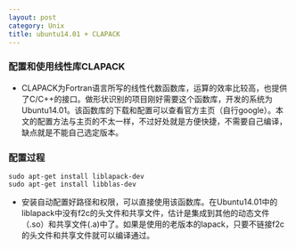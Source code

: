 ```yaml
---
layout: post
category: Unix
title: ubuntu14.01 + CLAPACK
---
```


### 配置和使用线性库CLAPACK

* CLAPACK为Fortran语言所写的线性代数函数库，运算的效率比较高，也提供了C/C++的接口。做形状识别的项目刚好需要这个函数库，开发的系统为Ubuntu14.01。该函数库的下载和配置可以查看官方主页（自行google）。本文的配置方法与主页的不太一样，不过好处就是方便快捷，不需要自己编译，缺点就是不能自己选定版本。


### 配置过程

~~~~~~
sudo apt-get install liblapack-dev
sudo apt-get install libblas-dev
~~~~~~

* 安装自动配置好路径和权限，可以直接使用该函数库。在Ubuntu14.01中的liblapack中没有f2c的头文件和共享文件，估计是集成到其他的动态文件（.so）和共享文件(.a)中了。如果是使用的老版本的lapack，只要不链接f2c的头文件和共享文件就可以编译通过。





